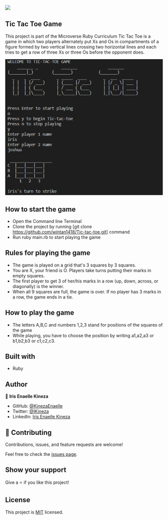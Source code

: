 ![](https://img.shields.io/badge/Microverse-blueviolet)


## Tic Tac Toe Game

This project is part of the Microverse Ruby Curriculum
Tic Tac Toe is a game in which two players alternately put Xs and Os in compartments of a figure formed by two vertical lines crossing two horizontal lines and each tries to get a row of three Xs or three Os before the opponent does.

![screenshot](/assets/images/pic.png)

## How to start the game

- Open the Command line Terminal
- Clone the project by running [git clone https://github.com/wintan1418/Tic-tac-toe.git] command
- Run ruby main.rb to start playing the game

## Rules for playing the game

- The game is played on a grid that's 3 squares by 3 squares.
- You are X, your friend is O. Players take turns putting their marks in empty squares.
- The first player to get 3 of her/his marks in a row (up, down, across, or diagonally) is the winner.
- When all 9 squares are full, the game is over. If no player has 3 marks in a row, the game ends in a tie.

## How to play the game

- The letters A,B,C and numbers 1,2,3 stand for positions of the squares of the game
- While playing, you have to choose the position by writing a1,a2,a3 or b1,b2,b3 or c1,c2,c3.

## Built with

- Ruby

## Author

👤 **Iris Enaelle Kineza**

- GitHub: [@KinezaEnaelle](https://github.com/KinezaEnaelle)
- Twitter: [@IKineza](https://twitter.com/IKineza)
- LinkedIn: [Iris Enaelle Kineza](https://www.linkedin.com/in/iris-enaelle-kineza-25a676187/)

## 🤝 Contributing

Contributions, issues, and feature requests are welcome!

Feel free to check the [issues page](https://github.com/wintan1418/Tic-tac-toe/issues).

## Show your support

Give a ⭐️ if you like this project!

## License

This project is [MIT](https://github.com/KinezaEnaelle/Mint-Signup/blob/master/LICENSE) licensed.
